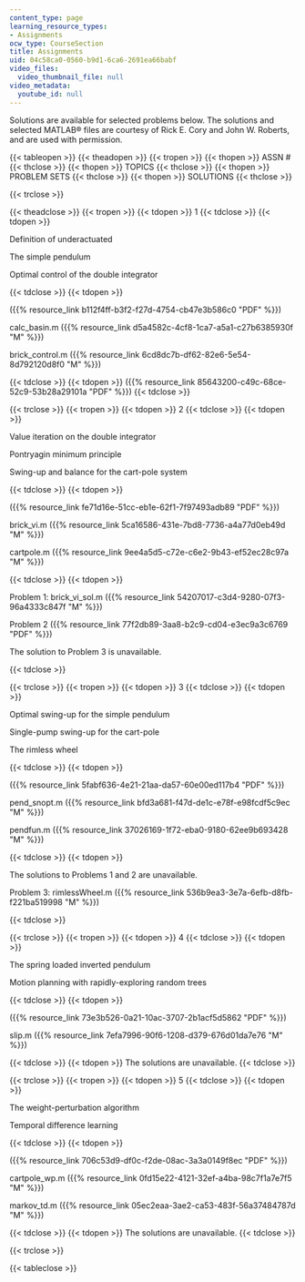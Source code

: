 ```yaml
---
content_type: page
learning_resource_types:
- Assignments
ocw_type: CourseSection
title: Assignments
uid: 04c58ca0-0560-b9d1-6ca6-2691ea66babf
video_files:
  video_thumbnail_file: null
video_metadata:
  youtube_id: null
---
```


Solutions are available for selected problems below. The solutions and selected MATLAB® files are courtesy of Rick E. Cory and John W. Roberts, and are used with permission.

{{< tableopen >}}
{{< theadopen >}}
{{< tropen >}}
{{< thopen >}}
ASSN #
{{< thclose >}}
{{< thopen >}}
TOPICS
{{< thclose >}}
{{< thopen >}}
PROBLEM SETS
{{< thclose >}}
{{< thopen >}}
SOLUTIONS
{{< thclose >}}

{{< trclose >}}

{{< theadclose >}}
{{< tropen >}}
{{< tdopen >}}
1
{{< tdclose >}}
{{< tdopen >}}


Definition of underactuated

The simple pendulum

Optimal control of the double integrator


{{< tdclose >}}
{{< tdopen >}}


({{% resource_link b112f4ff-b3f2-f27d-4754-cb47e3b586c0 "PDF" %}})

calc\_basin.m ({{% resource_link d5a4582c-4cf8-1ca7-a5a1-c27b6385930f "M" %}})

brick\_control.m ({{% resource_link 6cd8dc7b-df62-82e6-5e54-8d792120d8f0 "M" %}})


{{< tdclose >}}
{{< tdopen >}}
({{% resource_link 85643200-c49c-68ce-52c9-53b28a29101a "PDF" %}})
{{< tdclose >}}

{{< trclose >}}
{{< tropen >}}
{{< tdopen >}}
2
{{< tdclose >}}
{{< tdopen >}}


Value iteration on the double integrator

Pontryagin minimum principle

Swing-up and balance for the cart-pole system


{{< tdclose >}}
{{< tdopen >}}


({{% resource_link fe71d16e-51cc-eb1e-62f1-7f97493adb89 "PDF" %}})

brick\_vi.m ({{% resource_link 5ca16586-431e-7bd8-7736-a4a77d0eb49d "M" %}})

cartpole.m ({{% resource_link 9ee4a5d5-c72e-c6e2-9b43-ef52ec28c97a "M" %}})


{{< tdclose >}}
{{< tdopen >}}


Problem 1: brick\_vi\_sol.m ({{% resource_link 54207017-c3d4-9280-07f3-96a4333c847f "M" %}})

Problem 2 ({{% resource_link 77f2db89-3aa8-b2c9-cd04-e3ec9a3c6769 "PDF" %}})

The solution to Problem 3 is unavailable.


{{< tdclose >}}

{{< trclose >}}
{{< tropen >}}
{{< tdopen >}}
3
{{< tdclose >}}
{{< tdopen >}}


Optimal swing-up for the simple pendulum

Single-pump swing-up for the cart-pole

The rimless wheel


{{< tdclose >}}
{{< tdopen >}}


({{% resource_link 5fabf636-4e21-21aa-da57-60e00ed117b4 "PDF" %}})

pend\_snopt.m ({{% resource_link bfd3a681-f47d-de1c-e78f-e98fcdf5c9ec "M" %}})

pendfun.m ({{% resource_link 37026169-1f72-eba0-9180-62ee9b693428 "M" %}})


{{< tdclose >}}
{{< tdopen >}}


The solutions to Problems 1 and 2 are unavailable.

Problem 3: rimlessWheel.m ({{% resource_link 536b9ea3-3e7a-6efb-d8fb-f221ba519998 "M" %}})


{{< tdclose >}}

{{< trclose >}}
{{< tropen >}}
{{< tdopen >}}
4
{{< tdclose >}}
{{< tdopen >}}


The spring loaded inverted pendulum

Motion planning with rapidly-exploring random trees


{{< tdclose >}}
{{< tdopen >}}


({{% resource_link 73e3b526-0a21-10ac-3707-2b1acf5d5862 "PDF" %}})

slip.m ({{% resource_link 7efa7996-90f6-1208-d379-676d01da7e76 "M" %}})


{{< tdclose >}}
{{< tdopen >}}
The solutions are unavailable.
{{< tdclose >}}

{{< trclose >}}
{{< tropen >}}
{{< tdopen >}}
5
{{< tdclose >}}
{{< tdopen >}}


The weight-perturbation algorithm

Temporal difference learning


{{< tdclose >}}
{{< tdopen >}}


({{% resource_link 706c53d9-df0c-f2de-08ac-3a3a0149f8ec "PDF" %}})

cartpole\_wp.m ({{% resource_link 0fd15e22-4121-32ef-a4ba-98c7f1a7e7f5 "M" %}})

markov\_td.m ({{% resource_link 05ec2eaa-3ae2-ca53-483f-56a37484787d "M" %}})


{{< tdclose >}}
{{< tdopen >}}
The solutions are unavailable.
{{< tdclose >}}

{{< trclose >}}

{{< tableclose >}}